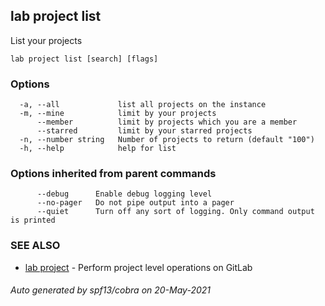 ## lab project list

List your projects

```
lab project list [search] [flags]
```

### Options

```
  -a, --all             list all projects on the instance
  -m, --mine            limit by your projects
      --member          limit by projects which you are a member
      --starred         limit by your starred projects
  -n, --number string   Number of projects to return (default "100")
  -h, --help            help for list
```

### Options inherited from parent commands

```
      --debug      Enable debug logging level
      --no-pager   Do not pipe output into a pager
      --quiet      Turn off any sort of logging. Only command output is printed
```

### SEE ALSO

* [lab project](lab_project.md)	 - Perform project level operations on GitLab

###### Auto generated by spf13/cobra on 20-May-2021
